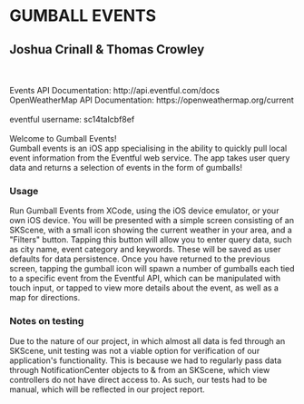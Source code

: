 # GUMBALL EVENTS
## Joshua Crinall & Thomas Crowley
<br />
<br />
Events API Documentation:  http://api.eventful.com/docs<br />
OpenWeatherMap API Documentation:  https://openweathermap.org/current<br />
<br />
eventful username: sc14talcbf8ef<br />
<br />
Welcome to Gumball Events! <br />
Gumball events is an iOS app specialising in the ability to quickly pull local
event information from the Eventful web service. The app takes user query data
and returns a selection of events in the form of gumballs!
<br />

### Usage
Run Gumball Events from XCode, using the iOS device emulator, or your own iOS
device. You will be presented with a simple screen consisting of an SKScene,
with a small icon showing the current weather in your area, and a "Filters" 
button. Tapping this button will allow you to enter query data, such as city
name, event category and keywords. These will be saved as user defaults for data
persistence. Once you have returned to the previous screen, tapping the gumball
icon will spawn a number of gumballs each tied to a specific event from the 
Eventful API, which can be manipulated with touch input, or tapped to view more 
details about the event, as well as a map for directions.

### Notes on testing
Due to the nature of our project, in which almost all data is fed through an
SKScene, unit testing was not a viable option for verification of our 
application's functionality. This is because we had to regularly pass data 
through NotificationCenter objects to & from an SKScene, which view controllers 
do not have direct access to. As such, our tests had to be manual, which will be 
reflected in our project report.